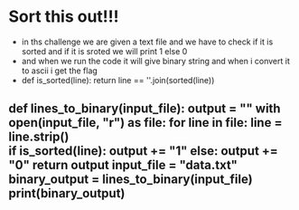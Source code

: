 # Sort this out!!!
- in ths challenge we are given a text file and we have to check if it is sorted and if it is sroted we will print 1 else 0
- and when we run the code it will give binary string and when i convert it to ascii i get the flag
- def is_sorted(line):
    return line == ''.join(sorted(line))

def lines_to_binary(input_file):
    output = ""
    with open(input_file, "r") as file:
        for line in file:
            line = line.strip()  
            if is_sorted(line):
                output += "1"
            else:
                output += "0"
    return output
input_file = "data.txt"  
binary_output = lines_to_binary(input_file)
print(binary_output)
- 
